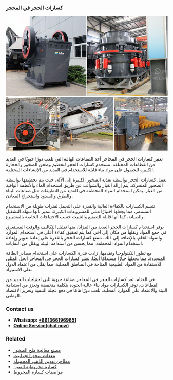 <h3>كسارات الحجر في المحجر</h3><img src='1701852624.jpg' alt=''><p>تعتبر كسارات الحجر في المحاجر أحد الصناعات الهامة التي تلعب دورًا حيويًا في العديد من القطاعات المختلفة. تستخدم كسارات الحجر لتحطيم وطحن الصخور والحجارة الكبيرة للحصول على مواد بناء قابلة للاستخدام في العديد من الإنشاءات المختلفة.</p><p>تعمل كسارات الحجر بواسطة تغذية الصخور الكبيرة إلى الآلة، حيث يتم تحطيمها بواسطة الصخور المتحركة. يتم إزالة الغبار والشوائب عن طريق استخدام الماء والأنظمة الواقية من الغبار. يمكن استخدام المواد المحطمة في العديد من التطبيقات مثل صناعات البناء والطرق والسدود واستخراج المعادن.</p><p>تتسم الكسارات بالكفاءة العالية والقدرة على التحمل لفترات طويلة من الاستخدام المستمر، مما يجعلها اختيارًا مثلى للمشروعات الكبيرة. تتميز بأنها سهلة التشغيل والصيانة، كما أنها قابلة للتصنيع والتثبيت حسب الاحتياجات الخاصة بالمشروع.</p><p>يوفر استخدام كسارات الحجر العديد من المزايا، منها تقليل التكاليف والوقت المستغرق في جمع المواد ونقلها من مكان إلى آخر. كما يتم تحقيق كفاءة أعلى في استخدام الموارد والمواد الخام. بالإضافة إلى ذلك، تتمتع كسارات الحجر بالقدرة على إعادة تدوير وإعادة استخدام المواد المحطمة، مما يحسن من استدامة البيئة ويقلل من النفايات.</p><p>مع تطور التكنولوجيا وتقدمها، زادت قدرة الكسارات على استخدام مصادر الطاقة المتجددة، مما يجعلها خيارًا مستدامًا أيضًا. تعتبر كسارات الحجر في المحاجر الحل المثلى للاستفادة من المواد الطبيعية المتاحة في المناطق المحلية، مما يقلل من اعتماد الدول على الاستيراد.</p><p>في الختام، تعد كسارات الحجر في المحاجر صناعة حيوية تلبي احتياجات العديد من القطاعات. توفر الكسارات مواد بناء عالية الجودة بتكلفة منخفضة وتعزز من استدامة البيئة والاعتماد على الموارد المحلية. تلعب دورًا هامًا في دفع عجلة التنمية وتعزيز الاقتصاد الوطني.</p><h3>Contact us</h3><ul><li><strong>Whatsapp:&nbsp;<a href="https://wa.me/8613661969651">+8613661969651</a></strong></li><li><a href="https://swt.shibang-china.com/?git&amp;zhl&amp;كسارات الحجر في المحجر"><strong>Online Service(chat now)</strong></a></li></ul><h3>Related</h3><ul><li><a href='مصنع معالجة ملح الصخور.md'>مصنع معالجة ملح الصخور</a></li><li><a href='معدات سحق الجرانيت.md'>معدات سحق الجرانيت</a></li><li><a href='مطاحن تعدين الذهب المحمولة.md'>مطاحن تعدين الذهب المحمولة</a></li><li><a href='كسارة مخروطية الصين.md'>كسارة مخروطية الصين</a></li><li><a href='مواصفات كسارة المخروط.md'>مواصفات كسارة المخروط</a></li></ul>